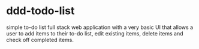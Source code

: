 # ddd-todo-list
 simple to-do list full stack web application with a very basic UI that allows a user to add items to their to-do list, edit existing items, delete items and check off completed items.
